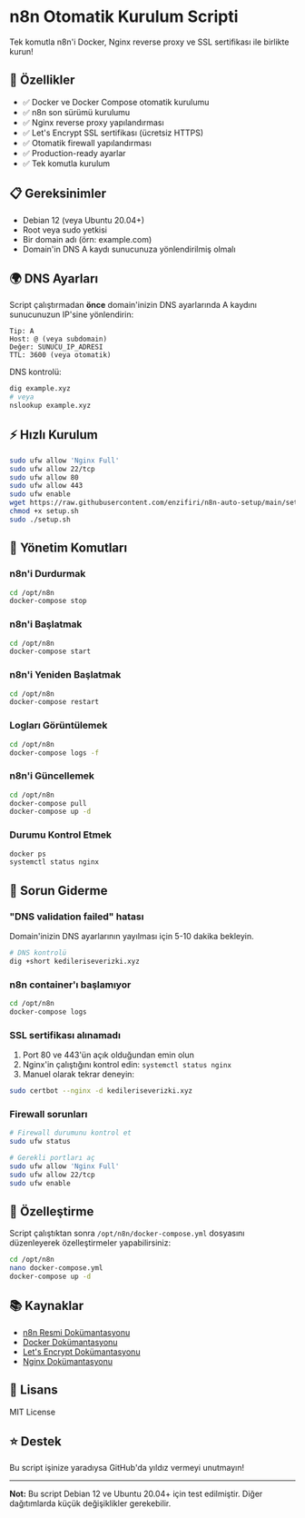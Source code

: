 # n8n Otomatik Kurulum Scripti

Tek komutla n8n'i Docker, Nginx reverse proxy ve SSL sertifikası ile birlikte kurun!

## 🚀 Özellikler

- ✅ Docker ve Docker Compose otomatik kurulumu
- ✅ n8n son sürümü kurulumu
- ✅ Nginx reverse proxy yapılandırması
- ✅ Let's Encrypt SSL sertifikası (ücretsiz HTTPS)
- ✅ Otomatik firewall yapılandırması
- ✅ Production-ready ayarlar
- ✅ Tek komutla kurulum

## 📋 Gereksinimler

- Debian 12 (veya Ubuntu 20.04+)
- Root veya sudo yetkisi
- Bir domain adı (örn: example.com)
- Domain'in DNS A kaydı sunucunuza yönlendirilmiş olmalı

## 🌍 DNS Ayarları

Script çalıştırmadan **önce** domain'inizin DNS ayarlarında A kaydını sunucunuzun IP'sine yönlendirin:

```
Tip: A
Host: @ (veya subdomain)
Değer: SUNUCU_IP_ADRESI
TTL: 3600 (veya otomatik)
```

DNS kontrolü:
```bash
dig example.xyz
# veya
nslookup example.xyz
```
## ⚡ Hızlı Kurulum

```bash
sudo ufw allow 'Nginx Full'
sudo ufw allow 22/tcp
sudo ufw allow 80
sudo ufw allow 443
sudo ufw enable
wget https://raw.githubusercontent.com/enzifiri/n8n-auto-setup/main/setup.sh
chmod +x setup.sh
sudo ./setup.sh
```

## 🔧 Yönetim Komutları

### n8n'i Durdurmak
```bash
cd /opt/n8n
docker-compose stop
```

### n8n'i Başlatmak
```bash
cd /opt/n8n
docker-compose start
```

### n8n'i Yeniden Başlatmak
```bash
cd /opt/n8n
docker-compose restart
```

### Logları Görüntülemek
```bash
cd /opt/n8n
docker-compose logs -f
```

### n8n'i Güncellemek
```bash
cd /opt/n8n
docker-compose pull
docker-compose up -d
```

### Durumu Kontrol Etmek
```bash
docker ps
systemctl status nginx
```


## 🐛 Sorun Giderme

### "DNS validation failed" hatası

Domain'inizin DNS ayarlarının yayılması için 5-10 dakika bekleyin.

```bash
# DNS kontrolü
dig +short kedileriseverizki.xyz
```

### n8n container'ı başlamıyor

```bash
cd /opt/n8n
docker-compose logs
```

### SSL sertifikası alınamadı

1. Port 80 ve 443'ün açık olduğundan emin olun
2. Nginx'in çalıştığını kontrol edin: `systemctl status nginx`
3. Manuel olarak tekrar deneyin:
```bash
sudo certbot --nginx -d kedileriseverizki.xyz
```

### Firewall sorunları

```bash
# Firewall durumunu kontrol et
sudo ufw status

# Gerekli portları aç
sudo ufw allow 'Nginx Full'
sudo ufw allow 22/tcp
sudo ufw enable
```

## 🎨 Özelleştirme

Script çalıştıktan sonra `/opt/n8n/docker-compose.yml` dosyasını düzenleyerek özelleştirmeler yapabilirsiniz:

```bash
cd /opt/n8n
nano docker-compose.yml
docker-compose up -d
```

## 📚 Kaynaklar

- [n8n Resmi Dokümantasyonu](https://docs.n8n.io/)
- [Docker Dokümantasyonu](https://docs.docker.com/)
- [Let's Encrypt Dokümantasyonu](https://letsencrypt.org/docs/)
- [Nginx Dokümantasyonu](https://nginx.org/en/docs/)


## 📄 Lisans

MIT License

## ⭐ Destek

Bu script işinize yaradıysa GitHub'da yıldız vermeyi unutmayın!

---

**Not:** Bu script Debian 12 ve Ubuntu 20.04+ için test edilmiştir. Diğer dağıtımlarda küçük değişiklikler gerekebilir.
